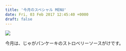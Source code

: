 ```yaml
---
title: '今月のスペシャル MENU'
date: Fri, 03 Feb 2017 12:45:40 +0000
draft: false
---
```


![](/images/2017/02/DSC_0843-1024x576.jpg)

今月は、じゃがパンケーキのストロベリーソースがけです。
